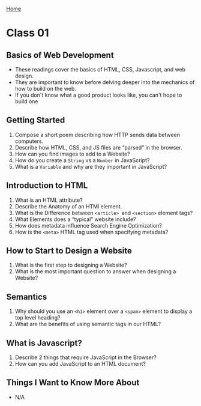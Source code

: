 [Home](README.md)

# Class 01

## Basics of Web Development

- These readings cover the basics of HTML, CSS, Javascript, and web design. 
- They are important to know before delving deeper into the mechanics of how to build on the web.
- If you don't know what a good product looks like, you can't hope to build one

## Getting Started

1. Compose a short poem describing how HTTP sends data between computers.
2. Describe how HTML, CSS, and JS files are “parsed” in the browser.
3. How can you find images to add to a Website?
4. How do you create a `String` vs a `Number` in JavaScript?
5. What is a `Variable` and why are they important in JavaScript?

## Introduction to HTML

1. What is an HTML attribute?
2. Describe the Anatomy of an HTMl element.
3. What is the Difference between `<article> `and `<section>` element tags?
4. What Elements does a “typical” website include?
5. How does metadata influence Search Engine Optimization?
6. How is the `<meta>` HTML tag used when specifying metadata?

## How to Start to Design a Website

1. What is the first step to designing a Website?
2. What is the most important question to answer when designing a Website?

## Semantics

1. Why should you use an `<h1>` element over a `<span>` element to display a top level heading?
2. What are the benefits of using semantic tags in our HTML?

## What is Javascript?

1. Describe 2 things that require JavaScript in the Browser?
2. How can you add JavaScript to an HTML document?

## Things I Want to Know More About

- N/A

